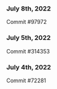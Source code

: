 ### July 8th, 2022

Commit #97972

### July 5th, 2022

Commit #314353


### July 4th, 2022

Commit #72281
